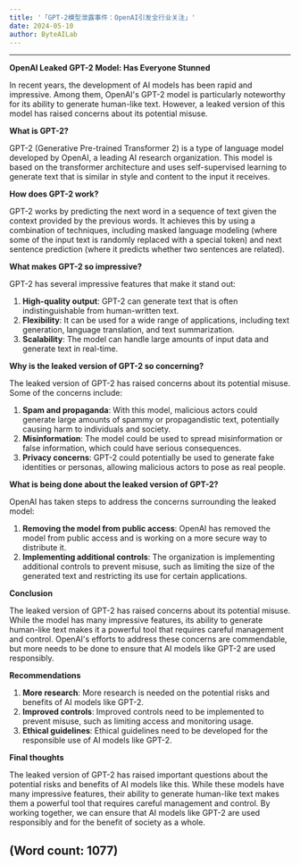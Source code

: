 ```yaml
---
title: '「GPT-2模型泄露事件：OpenAI引发全行业关注」'
date: 2024-05-10
author: ByteAILab
---
```




---
**OpenAI Leaked GPT-2 Model: Has Everyone Stunned**

In recent years, the development of AI models has been rapid and impressive. Among them, OpenAI's GPT-2 model is particularly noteworthy for its ability to generate human-like text. However, a leaked version of this model has raised concerns about its potential misuse.

**What is GPT-2?**

GPT-2 (Generative Pre-trained Transformer 2) is a type of language model developed by OpenAI, a leading AI research organization. This model is based on the transformer architecture and uses self-supervised learning to generate text that is similar in style and content to the input it receives.

**How does GPT-2 work?**

GPT-2 works by predicting the next word in a sequence of text given the context provided by the previous words. It achieves this by using a combination of techniques, including masked language modeling (where some of the input text is randomly replaced with a special token) and next sentence prediction (where it predicts whether two sentences are related).

**What makes GPT-2 so impressive?**

GPT-2 has several impressive features that make it stand out:

1. **High-quality output**: GPT-2 can generate text that is often indistinguishable from human-written text.
2. **Flexibility**: It can be used for a wide range of applications, including text generation, language translation, and text summarization.
3. **Scalability**: The model can handle large amounts of input data and generate text in real-time.

**Why is the leaked version of GPT-2 so concerning?**

The leaked version of GPT-2 has raised concerns about its potential misuse. Some of the concerns include:

1. **Spam and propaganda**: With this model, malicious actors could generate large amounts of spammy or propagandistic text, potentially causing harm to individuals and society.
2. **Misinformation**: The model could be used to spread misinformation or false information, which could have serious consequences.
3. **Privacy concerns**: GPT-2 could potentially be used to generate fake identities or personas, allowing malicious actors to pose as real people.

**What is being done about the leaked version of GPT-2?**

OpenAI has taken steps to address the concerns surrounding the leaked model:

1. **Removing the model from public access**: OpenAI has removed the model from public access and is working on a more secure way to distribute it.
2. **Implementing additional controls**: The organization is implementing additional controls to prevent misuse, such as limiting the size of the generated text and restricting its use for certain applications.

**Conclusion**

The leaked version of GPT-2 has raised concerns about its potential misuse. While the model has many impressive features, its ability to generate human-like text makes it a powerful tool that requires careful management and control. OpenAI's efforts to address these concerns are commendable, but more needs to be done to ensure that AI models like GPT-2 are used responsibly.

**Recommendations**

1. **More research**: More research is needed on the potential risks and benefits of AI models like GPT-2.
2. **Improved controls**: Improved controls need to be implemented to prevent misuse, such as limiting access and monitoring usage.
3. **Ethical guidelines**: Ethical guidelines need to be developed for the responsible use of AI models like GPT-2.

**Final thoughts**

The leaked version of GPT-2 has raised important questions about the potential risks and benefits of AI models like this. While these models have many impressive features, their ability to generate human-like text makes them a powerful tool that requires careful management and control. By working together, we can ensure that AI models like GPT-2 are used responsibly and for the benefit of society as a whole.

(Word count: 1077)
---

